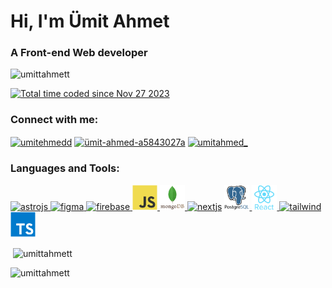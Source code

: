 <h1 align="left">Hi, I'm Ümit Ahmet</h1>
<h3 align="left">A Front-end Web developer</h3>

<p align="left"> <img src="https://komarev.com/ghpvc/?username=umittahmett&label=Profile%20views&color=0e75b6&style=flat" alt="umittahmett" /> </p>
<a href="https://wakatime.com/@018c11b7-4188-448d-8426-3532fa190476"><img src="https://wakatime.com/badge/user/018c11b7-4188-448d-8426-3532fa190476.svg" alt="Total time coded since Nov 27 2023" /></a>

<h3 align="left">Connect with me:</h3>
<p align="left">
<a href="https://twitter.com/umitahmed_" target="blank"><img align="center" src="https://raw.githubusercontent.com/rahuldkjain/github-profile-readme-generator/master/src/images/icons/Social/twitter.svg" alt="umitehmedd" height="30" width="40" /></a>
<a href="https://linkedin.com/in/ümit-ahmed-a5843027a" target="blank"><img align="center" src="https://raw.githubusercontent.com/rahuldkjain/github-profile-readme-generator/master/src/images/icons/Social/linked-in-alt.svg" alt="ümit-ahmed-a5843027a" height="30" width="40" /></a>
<a href="https://instagram.com/umittahmett" target="blank"><img align="center" src="https://raw.githubusercontent.com/rahuldkjain/github-profile-readme-generator/master/src/images/icons/Social/instagram.svg" alt="umitahmed_" height="30" width="40" /></a>
</p>

<h3 align="left">Languages and Tools:</h3>
<p align="left"> 
<a href="https://www.astro.build/" target="_blank" rel="noreferrer"> <img src="https://astro.build/assets/press/astro-logo-light.svg" alt="astrojs" width="100" height="40"/> </a> 
<a href="https://www.figma.com/" target="_blank" rel="noreferrer"> <img src="https://www.vectorlogo.zone/logos/figma/figma-icon.svg" alt="figma" width="40" height="40"/> </a> 
<a href="https://firebase.google.com/" target="_blank" rel="noreferrer"> <img src="https://www.vectorlogo.zone/logos/firebase/firebase-icon.svg" alt="firebase" width="40" height="40"/> </a> 
<a href="https://developer.mozilla.org/en-US/docs/Web/JavaScript" target="_blank" rel="noreferrer"> <img src="https://raw.githubusercontent.com/devicons/devicon/master/icons/javascript/javascript-original.svg" alt="javascript" width="40" height="40"/> </a> 
<a href="https://www.mongodb.com/" target="_blank" rel="noreferrer"> <img src="https://raw.githubusercontent.com/devicons/devicon/master/icons/mongodb/mongodb-original-wordmark.svg" alt="mongodb" width="40" height="40"/> </a> 
<a href="https://nextjs.org/" target="_blank" rel="noreferrer"><img src="https://images-cdn.openxcell.com/wp-content/uploads/2024/07/24154156/dango-inner-2.webp" alt="nextjs" width="40" 
height="40"/></a> 
<a href="https://www.postgresql.org" target="_blank" rel="noreferrer"> <img src="https://raw.githubusercontent.com/devicons/devicon/master/icons/postgresql/postgresql-original-wordmark.svg" alt="postgresql" width="40" height="40"/> </a> 
<a href="https://reactjs.org/" target="_blank" rel="noreferrer"> <img src="https://raw.githubusercontent.com/devicons/devicon/master/icons/react/react-original-wordmark.svg" alt="react" width="40" height="40"/> </a> 
<a href="https://tailwindcss.com/" target="_blank" rel="noreferrer"> <img src="https://www.vectorlogo.zone/logos/tailwindcss/tailwindcss-icon.svg" alt="tailwind" width="40" height="40"/> </a> 
<a href="https://www.typescriptlang.org/" target="_blank" rel="noreferrer"> <img src="https://raw.githubusercontent.com/devicons/devicon/master/icons/typescript/typescript-original.svg" alt="typescript" width="40" height="40"/> </a> 
</p>

<p>&nbsp;<img align="center" src="https://github-readme-stats.vercel.app/api?username=umittahmett&show_icons=true&locale=en" alt="umittahmett" /></p> <p><img align="left" src="https://github-readme-stats.vercel.app/api/top-langs?username=umittahmett&show_icons=true&locale=en&layout=compact" alt="umittahmett" /></p>







